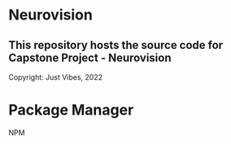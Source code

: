 # Neurovision

## This repository hosts the source code for Capstone Project - Neurovision

Copyright: Just Vibes, 2022

# Package Manager

NPM
